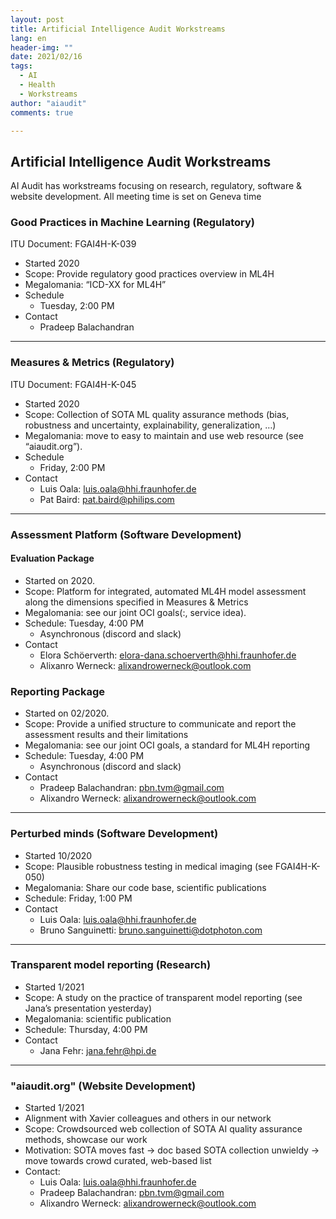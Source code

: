 ```yaml
---
layout: post
title: Artificial Intelligence Audit Workstreams
lang: en
header-img: ""
date: 2021/02/16
tags:
  - AI
  - Health
  - Workstreams
author: "aiaudit"
comments: true

---
```


## Artificial Intelligence Audit Workstreams

AI Audit has workstreams focusing on research, regulatory, software & website development.
All meeting time is set on Geneva time

### Good Practices in Machine Learning (Regulatory)
ITU Document: FGAI4H-K-039
* Started 2020
* Scope: Provide regulatory good practices overview in ML4H
* Megalomania: “ICD-XX for ML4H”
* Schedule
  - Tuesday, 2:00 PM
* Contact
  - Pradeep Balachandran
_______________________________________________________

### Measures & Metrics (Regulatory)
ITU Document: FGAI4H-K-045
* Started 2020
* Scope: Collection of SOTA ML quality assurance methods (bias, robustness and uncertainty, explainability, generalization, …)
* Megalomania: move to easy to maintain and use web resource (see “aiaudit.org”).
* Schedule
  - Friday, 2:00 PM
* Contact
  - Luis Oala: luis.oala@hhi.fraunhofer.de
  - Pat Baird: pat.baird@philips.com
_______________________________________________________
### Assessment Platform (Software Development)
#### Evaluation Package
* Started on 2020.
* Scope: Platform for integrated, automated ML4H model assessment along the dimensions specified in Measures & Metrics
* Megalomania: see our joint OCI goals(:, service idea).
* Schedule: Tuesday, 4:00 PM
  - Asynchronous (discord and slack)
* Contact
  - Elora Schöerverth: elora-dana.schoerverth@hhi.fraunhofer.de
  - Alixanro Werneck: alixandrowerneck@outlook.com

### Reporting Package
* Started on 02/2020.
* Scope: Provide a unified structure to communicate and report the assessment results and their limitations
* Megalomania: see our joint OCI goals, a standard for ML4H reporting
* Schedule: Tuesday, 4:00 PM
  - Asynchronous (discord and slack)
* Contact
  - Pradeep Balachandran: pbn.tvm@gmail.com
  - Alixandro Werneck: alixandrowerneck@outlook.com
_______________________________________________________
### Perturbed minds (Software Development)
* Started 10/2020
* Scope:  Plausible robustness testing in medical imaging (see FGAI4H-K-050)
* Megalomania: Share our code base, scientific publications
* Schedule: Friday, 1:00 PM
* Contact
  - Luis Oala: luis.oala@hhi.fraunhofer.de
  - Bruno Sanguinetti: bruno.sanguinetti@dotphoton.com
_______________________________________________________
### Transparent model reporting (Research)
* Started 1/2021
* Scope:  A study on the practice of transparent model reporting (see Jana’s presentation yesterday)
* Megalomania: scientific publication
* Schedule: Thursday, 4:00 PM
* Contact
  - Jana Fehr: jana.fehr@hpi.de
_______________________________________________________
### "aiaudit.org" (Website Development)
* Started 1/2021
* Alignment with Xavier colleagues and others in our network
* Scope: Crowdsourced web collection of SOTA AI quality assurance methods, showcase our work
* Motivation: SOTA moves fast -> doc based SOTA collection unwieldy -> move towards crowd curated, web-based list
* Contact:
  - Luis Oala: luis.oala@hhi.fraunhofer.de
  - Pradeep Balachandran: pbn.tvm@gmail.com
  - Alixandro Werneck: alixandrowerneck@outlook.com
